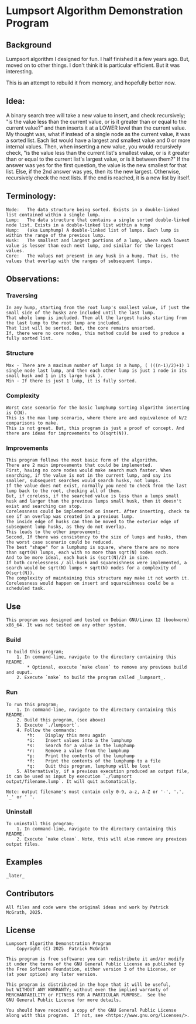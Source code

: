 # Lumpsort Algorithm Demonstration Program


## Background
Lumpsort algorithm I designed for fun. I half finished it a few years ago. But, moved on to other things. 
I don't think it is particular efficient. But it was interesting. 

This is an attempt to rebuild it from memory, and hopefully better now. 

## Idea:
A binary search tree will take a new value to insert, and check recursively; "is the value less than the current value, or is it greater than or equal to the current value?" and then inserts it at a LOWER level than the current value. 
My thought was, what if instead of a single node as the current value, it was a sorted list. Each list would have a largest and smallest value and 0 or more internal values. 
Then, when inserting a new value, you would recursively check, "is the value less than the current list's smallest value, or is it greater than or equal to the current list's largest value, or is it between them?" If the answer was yes for the first question, the value is the new smallest for that list. Else, if the 2nd answer was yes, then its the new largest. Otherwise, recursively check the next lists. If the end is reached, it is a new list by itself.


## Terminology:
    Node:   The data structure being sorted. Exists in a double-linked list contained within a single lump.
    Lump:   The data structure that contains a single sorted double-linked node list. Exists in a double-linked list within a hump
    Hump:   (aka Lumphump) A double-linked list of lumps. Each lump is within the range of the previous lump.
    Husk:   The smallest and largest portions of a lump, where each lowest value is lesser than each next lump, and similar for the largest values. 
    Core:   The values not present in any husk in a hump. That is, the values that overlap with the ranges of subsequent lumps. 

## Observations:
### Traversing
    In any hump, starting from the root lump's smallest value, if just the small side of the husks are included until the last lump. 
    That whole lump is included. Then all the largest husks starting from the last lump to the root lump are included. 
    That list will be sorted. But, the core remains unsorted. 
    If, there were no core nodes, this method could be used to produce a fully sorted list. 
### Structure
    Max - There are a maximum number of lumps in a hump, ( (((n-1)/2)+1) 1 single node last lump, and then each other lump is just 1 node in its small husk and 1 in its large husk ).
    Min - If there is just 1 lump, it is fully sorted. 
### Complexity
    Worst case scenario for the basic lumphump sorting algorithm inserting is O(N). 
    This is the max lump scenario, where there are and equivalence of N/2 comparisons to make. 
    This is not great. But, this program is just a proof of concept. And there are ideas for improvements to O(sqrt(N)).
### Improvements
    This program follows the most basic form of the algorithm. 
    There are 2 main improvements that could be implemented.
    First, having no core nodes would make search much faster. When searching, if the value is not in the current lump, and say its smaller, subsequent searches would search husks, not lumps. 
    If the value does not exist, normally you need to check from the last lump back to the root, checking all of them. 
    But, if coreless, if the searched value is less than a lumps small husk and larger than the previous lumps small husk, then it doesn't exist and searching can stop. 
    Corelessness could be implemented on insert. After inserting, check to see if an overlap was created in a previous lump. 
    The inside edge of husks can then be moved to the exterior edge of subsequent lump husks, as they do not overlap. 
    This leads to the other improvement;
    Second, If there was consistency to the size of lumps and husks, then the worst case scenario could be reduced. 
    The best "shape" for a lumphump is square, where there are no more than sqrt(N) lumps, each with no more than sqrt(N) nodes each. 
    And to be more ideal, each husk is (sqrt(N)/2) in size. 
    If both corelessness / all-husk and squareishness were implemented, a search would be sqrt(N) lumps + sqrt(N) nodes for a complexity of O(sqrt(N)). 
    The complexity of maintaining this structure may make it not worth it. Corelessness would happen on insert and squareishness could be a scheduled task.

## Use
    This program was designed and tested on Debian GNU/Linux 12 (bookworm) x86_64. It was not tested on any other system. 

### Build
    To build this program;
        1. In command-line, navigate to the directory containing this README.
            * Optional, execute `make clean` to remove any previous build and ouput.
        2. Execute `make` to build the program called _lumpsort_.
### Run
    To run this program;
        1. In command-line, navigate to the directory containing this README.
        2. Build this program, (see above)
        3. Execute `./lumpsort`.
        4. Follow the commands:
            *h:    Display this menu again
            *i:    Insert values into a the lumphump
            *s:    Search for a value in the lumphump
            *r:    Remove a value from the lumphump
            *p:    Print the contents of the lumphump
            *f:    Print the contents of the lumphump to a file
            *q:    Quit this program, lumphump will be lost
        5. Alternatively, if a previous execution produced an output file, it can be used as input by execution `./lumpsort output/filename.lump`. It will quit automatically. 

    Note: output filename's must contain only 0-9, a-z, A-Z or '-', '.', '_' or ' '.
### Uninstall
    To uninstall this program;
        1. In command-line, navigate to the directory containing this README.
        2. Execute `make clean`. Note, this will also remove any previous output files.


## Examples
    _later_

## Contributors
    All files and code were the original ideas and work by Patrick McGrath, 2025.

## License
    Lumpsort Algorithm Demonstration Program
        Copyright (C) 2025  Patrick McGrath
 
    This program is free software: you can redistribute it and/or modify
    it under the terms of the GNU General Public License as published by
    the Free Software Foundation, either version 3 of the License, or
    (at your option) any later version.
 
    This program is distributed in the hope that it will be useful,
    but WITHOUT ANY WARRANTY; without even the implied warranty of
    MERCHANTABILITY or FITNESS FOR A PARTICULAR PURPOSE.  See the
    GNU General Public License for more details.
 
    You should have received a copy of the GNU General Public License
    along with this program.  If not, see <https://www.gnu.org/licenses/>.